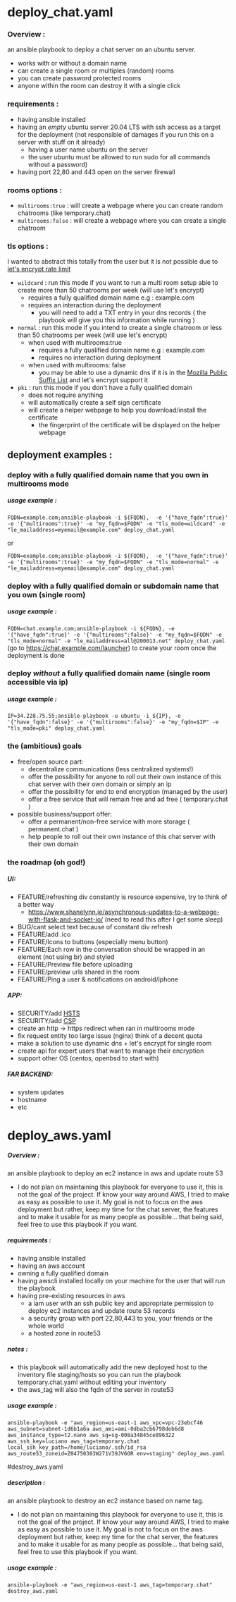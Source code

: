 # deploy_chat.yaml
### Overview : 
an ansible playbook to deploy a chat server on an ubuntu server.
- works with or without a domain name
- can create a single room or multiples (random) rooms 
- you can create password protected rooms
- anyone within the room can destroy it with a single click
### requirements : 
- having ansible installed 
- having an *empty* ubuntu server 20.04 LTS with ssh access as a target for the deployment (not responsible of damages if you run this on a server with stuff on it already)
  - having a user name ubuntu on the server
  - the user ubuntu must be allowed to run sudo for all commands without a password)
- having port 22,80 and 443 open on the server firewall
### rooms options :
- `multirooms:true` : will create a webpage where you can create random chatrooms (like temporary.chat)
- `multirooms:false` : will create a webpage where you can create a single chatroom
### tls options :
I wanted to abstract this totally from the user but it is not possible due to [let's encrypt rate limit](https://letsencrypt.org/docs/rate-limits/)
- `wildcard` : run this mode if you want to run a multi room setup able to create more than 50 chatrooms per week (will use let's encrypt)
  - requires a fully qualified domain name e.g : example.com
  - requires an interaction during the deployment
    - you will need to add a TXT entry in your dns records ( the playbook will give you this information while running )
- `normal` : run this mode if you intend to create a single chatroom or less than 50 chatrooms per week (will use let's encrypt)
  - when used with multirooms:true
    - requires a fully qualified domain name e.g : example.com
    - requires no interaction during deployment
  - when used with multirooms: false
    - you may be able to use a dynamic dns if it is in the [Mozilla Public Suffix List](https://github.com/publicsuffix/list/blob/master/public_suffix_list.dat) and let's encrypt support it  
- `pki` : run this mode if you don't have a fully qualified domain 
  - does not require anything
  - will automatically create a self sign certificate 
  - will create a helper webpage to help you download/install the certificate 
    - the fingerprint of the certificate will be displayed on the helper webpage

## deployment examples :
### deploy with a fully qualified domain name that you own in multirooms mode 
##### usage example :
`FQDN=example.com;ansible-playbook -i ${FQDN},  -e '{"have_fqdn":true}' -e '{"multirooms":true}' -e "my_fqdn=$FQDN" -e "tls_mode=wildcard" -e "le_mailaddress=myemail@example.com" deploy_chat.yaml`

or

`FQDN=example.com;ansible-playbook -i ${FQDN},  -e '{"have_fqdn":true}' -e '{"multirooms":true}' -e "my_fqdn=$FQDN" -e "tls_mode=normal" -e "le_mailaddress=myemail@example.com" deploy_chat.yaml`
### deploy with a fully qualified domain or subdomain name that you own (single room)
##### usage example : 
`FQDN=chat.example.com;ansible-playbook -i ${FQDN}, -e '{"have_fqdn":true}' -e '{"multirooms":false}' -e "my_fqdn=$FQDN" -e "tls_mode=normal" -e "le_mailaddress=all@200013.net" deploy_chat.yaml`
(go to https://chat.example.com/launcher) to create your room once the deployment is done
### deploy *without* a fully qualified domain name (single room accessible via ip)
##### usage example : 
`IP=34.228.75.55;ansible-playbook -u ubuntu -i ${IP}, -e '{"have_fqdn":false}' -e '{"multirooms":false}' -e "my_fqdn=$IP" -e "tls_mode=pki" deploy_chat.yaml`

### the (ambitious) goals

- free/open source part:
  - decentralize communications (less centralized systems!)
  - offer the possibility for anyone to roll out their own instance of this chat server with their own domain or simply an ip
  - offer the possibility for end to end encryption (managed by the user)
  - offer a free service that will remain free and ad free ( temporary.chat )
- possible business/support offer:
  - offer a permanent/non-free service with more storage ( permanent.chat )
  - help people to roll out their own instance of this chat server with their own domain

### the roadmap (oh god!)

##### UI:
- FEATURE/refreshing div constantly is resource expensive, try to think of a better way
  - https://www.shanelynn.ie/asynchronous-updates-to-a-webpage-with-flask-and-socket-io/ (need to read this after I get some sleep)
- BUG/cant select text because of constant div refresh
- FEATURE/add .ico
- FEATURE/Icons to buttons (especially menu button) 
- FEATURE/Each row in the conversation should be wrapped in an element (not using br) and styled
- FEATURE/Preview file before uploading
- FEATURE/preview urls shared in the room
- FEATURE/Ping a user & notifications on android/iphone
##### APP:
- SECURITY/add [HSTS](https://developer.mozilla.org/en-US/docs/Web/HTTP/Headers/Strict-Transport-Security)
- SECURITY/add [CSP](https://developer.mozilla.org/en-US/docs/Web/HTTP/CSP)
- create an http -> https redirect when ran in multirooms mode 
- fix request entity too large issue (nginx) think of a decent quota 
- make a solution to use dynamic dns + let's encrypt for single room 
- create api for expert users that want to manage their encryption
- support other OS (centos, openbsd to start with)
##### FAR BACKEND:
- system updates
- hostname
- etc








# deploy_aws.yaml 
##### Overview :
an ansible playbook to deploy an ec2 instance in aws and update route 53 
- I do not plan on maintaining this playbook for everyone to use it, this is not the goal of the project. If know your way around AWS, I tried to make as easy as possible to use it. My goal is not to focus on the aws deployment but rather, keep my time for the chat server, the features and to make it usable for as many people as possible... that being said, feel free to use this playbook if you want.
##### requirements : 
- having ansible installed
- having an aws account
- owning a fully qualified domain
- having awscli installed locally on your machine for the user that will run the playbook
- having pre-existing resources in aws
  - a iam user with an ssh public key and appropriate permission to deploy ec2 instances and update route 53 records
  - a security group with port 22,80,443 to you, your friends or the whole world   
  - a hosted zone in route53   

##### notes :
- this playbook will automatically add the new deployed host to the inventory file staging/hosts so you can run the playbook temporary.chat.yaml without editing your inventory
- the aws_tag will also the fqdn of the server in route53
##### usage example :
`ansible-playbook -e "aws_region=us-east-1 aws_vpc=vpc-23ebcf46 aws_subnet=subnet-1d6b1a6a aws_ami=ami-0dba2cb6798deb6d8 aws_instance_type=t2.nano aws_sg=sg-008a34845ce896322 aws_ssh_key=luciano aws_tag=temporary.chat local_ssh_key_path=/home/luciano/.ssh/id_rsa aws_route53_zoneid=Z04750303W271V39JV6OR env=staging" deploy_aws.yaml`

#destroy_aws.yaml
##### description :
an ansible playbook to destroy an ec2 instance based on name tag. 
- I do not plan on maintaining this playbook for everyone to use it, this is not the goal of the project. If know your way around AWS, I tried to make as easy as possible to use it. My goal is not to focus on the aws deployment but rather, keep my time for the chat server, the features and to make it usable for as many people as possible... that being said, feel free to use this playbook if you want.
##### usage example :
`ansible-playbook -e "aws_region=us-east-1 aws_tag=temporary.chat" destroy_aws.yaml`

